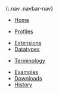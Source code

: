 {:.nav .navbar-nav}
<!-- don't remove the line above - to add or remove a menu item commeent in or out -->
- [Home](index.html)
<!-- - [General Principles and Design](general.html) -->
<!-- - [Profiles and Logical Models](profiles.html) -->
- [Profiles](profiles.html)
<!-- - [Mappings](structuremaps.html) -->
- [Extensions](extensions.html)
- [Datatypes](datatypes.html)
<!-- - [Operations](operations.html) -->
- [Terminology](terminology.html)
<!-- - [Search Parameters](searchparams.html) -->
<!-- - [Capability Statements](capstatements.html) -->
<!-- - [Security](security.html) -->
- [Examples](examples.html)
- [Downloads](downloads.html)
- [History](history.html)
